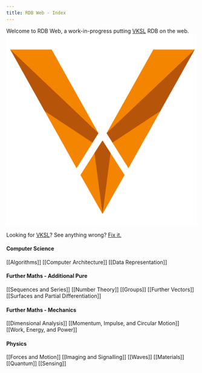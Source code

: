 ```yaml
---
title: RDB Web - Index
---
```

Welcome to RDB Web, a work-in-progress putting [VKSL](https://vksl.uk) RDB on the web.
![VKSL Logo|500x500](assets/logo.svg)

Looking for [VKSL](https://vksl.uk)? See anything wrong? [Fix it.](https://github.com/An-20/rdb-web/issues/new)
#### Computer Science
[[Algorithms]]
[[Computer Architecture]]
[[Data Representation]]
#### Further Maths - Additional Pure
[[Sequences and Series]]
[[Number Theory]]
[[Groups]]
[[Further Vectors]]
[[Surfaces and Partial Differentiation]]
#### Further Maths - Mechanics
[[Dimensional Analysis]]
[[Momentum, Impulse, and Circular Motion]]
[[Work, Energy, and Power]]
#### Physics
[[Forces and Motion]]
[[Imaging and Signalling]]
[[Waves]]
[[Materials]]
[[Quantum]]
[[Sensing]]
